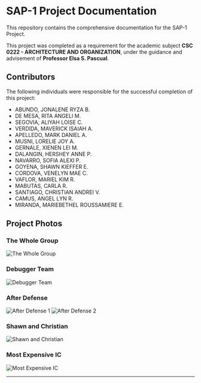 # SAP-1 Project Documentation

This repository contains the comprehensive documentation for the SAP-1 Project.

This project was completed as a requirement for the academic subject **CSC 0222 - ARCHITECTURE AND ORGANIZATION**, under the guidance and advisement of **Professor Elsa S. Pascual**.

## Contributors

The following individuals were responsible for the successful completion of this project:

* ABUNDO, JONALENE RYZA B.
* DE MESA, RITA ANGELI M.
* SEGOVIA, ALIYAH LOISE C.
* VERDIDA, MAVERICK ISAIAH A.
* APELLEDO, MARK DANIEL A.
* MUSNI, LORELIE JOY A.
* GERNALE, XIENEN LEI M.
* DALANGIN, HERSHEY ANNE P.
* NAVARRO, SOFIA ALEXI P.
* GOYENA, SHAWN KIEFFER E.
* CORDOVA, VENELYN MAE C.
* VAFLOR, MARIEL KIM R.
* MABUTAS, CARLA R.
* SANTIAGO, CHRISTIAN ANDREI V.
* CAMUS, ANGEL LYN R.
* MIRANDA, MARIEBETHEL ROUSSAMIERE E.

## Project Photos

### The Whole Group
![The Whole Group](https://github.com/user-attachments/assets/2dd4ea46-be03-4095-a1c4-28cd4b5adddd)

### Debugger Team
![Debugger Team](https://github.com/user-attachments/assets/754923cf-09ae-461c-916b-23d83554e93a)

### After Defense
![After Defense 1](https://github.com/user-attachments/assets/42d62785-26fe-4063-aa13-f40b6bb5395d)
![After Defense 2](https://github.com/user-attachments/assets/2100faf3-5509-42a3-a4bb-4f525cb57bd4)

### Shawn and Christian
![Shawn and Christian](https://github.com/user-attachments/assets/8dfc298e-db8e-498a-ace2-3860d2506236)

### Most Expensive IC
![Most Expensive IC](https://github.com/user-attachments/assets/a8e9c6ce-72d9-4a72-83ad-308e1818a633)

---
